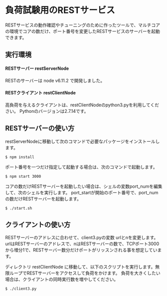 # 負荷試験用のRESTサービス

RESTサービスの動作確認やチューニングのために作ったツールで、マルチコアの環境でコアの数だけ、ポート番号を変更したRESTサービスのサーバーを起動できます。


## 実行環境

#### RESTサーバー restServerNode

RESTのサーバーは node v6.11.2 で開発しました。


#### RESTクライアント restClientNode

高負荷を与えるクライアントは、restClientNodeのpython3.pyを利用してください。
Pythonのバージョンは2.7.14です。



## RESTサーバーの使い方

restServerNodeに移動して次のコマンドで必要なパッケージをインストールします。

~~~
$ npm install
~~~


ポート番号を一つだけ指定して起動する場合は、次のコマンドで起動します。

~~~
$ npm start 3000
~~~


コアの数だけRESTサーバーを起動したい場合は、シェルの変数port_numを編集して、次のシェルを実行します。 port_startが開始のポート番号で、port_numの数だけRESTサーバーを起動します。


~~~
$ ./start.sh
~~~


## クライアントの使い方

RESTサーバーのアドレスに合わせて、client3.pyの変数 urlとnを変更します。urlはRESTサーバーのアドレスで、nはRESTサーバーの数で、TCPポート3000から増分1で、RESTサーバー数分だけポートがリッスンされる事を想定しています。

ディレクトリ restClientNode に移動して、以下のスクリプトを実行します。無限ループでRESTサーバーをアクセスして負荷をかけます。 負荷を大きくしたい場合は、クライアントの同時実行数を増やしてください。

~~~
$ ./client3.py
~~~


